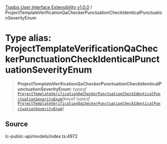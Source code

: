 [Trados User Interface Extensibility v1.0.0](../wiki/globals) / ProjectTemplateVerificationQaCheckerPunctuationCheckIdenticalPunctuationSeverityEnum

# Type alias: ProjectTemplateVerificationQaCheckerPunctuationCheckIdenticalPunctuationSeverityEnum

> **ProjectTemplateVerificationQaCheckerPunctuationCheckIdenticalPunctuationSeverityEnum**: *typeof* [`ProjectTemplateVerificationQaCheckerPunctuationCheckIdenticalPunctuationSeverityEnum`](../wiki/Variable.ProjectTemplateVerificationQaCheckerPunctuationCheckIdenticalPunctuationSeverityEnum)\[keyof *typeof* [`ProjectTemplateVerificationQaCheckerPunctuationCheckIdenticalPunctuationSeverityEnum`](../wiki/Variable.ProjectTemplateVerificationQaCheckerPunctuationCheckIdenticalPunctuationSeverityEnum)\]

## Source

lc-public-api/models/index.ts:4972
